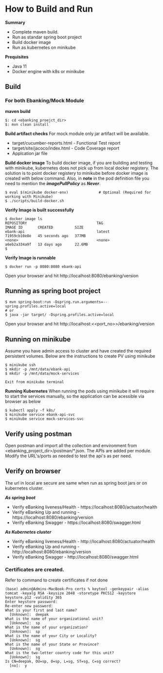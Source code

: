 # How to Build and Run

**Summary**
* Complete maven build.
* Run as standar spring boot project
* Build docker image
* Run as kubernetes on minikube


**Prequisites**
* Java 11
* Docker engine with k8s or minikube 


## Build

### For both Ebanking/Mock Module
**maven build**
```shell
$: cd <ebanking_proejct_dir>
$: mvn clean install
```

**Build artifact checks**
For mock module only jar artifact will be available.
* target/cucumber-reports.html - Functional Test report
* target/site/jacoco/index.html - Code Coverage report
* Applcation jar file


**Build docker image**
To build docker image, if you are building and testing with minikube, kubernetes does not pick up from local docker registery. 
The solution is to point docker registery to minikube before docker image is created with below command. Also, in **note** in the pod definition file you need to mention the ***imagePullPolicy*** as ***Never***. 
```shell
$ eval $(minikube docker-env)              # Optional (Required for working with Minikube)
$ ./scripts/build-docker.sh
```

**Verify Image is built successfully**

```shell
$ docker image ls
REPOSITORY                                TAG                       IMAGE ID       CREATED          SIZE
ebank-api                                 latest                    71959cb10e8e   45 seconds ago   377MB
<none>                                    <none>                    a6eb2a334a9f   13 days ago      22.6MB
$
```
**Verify Image is runnable**
```shell
$ docker run -p 8080:8080 ebank-api
```
Open your browser and hit http://localhost:8080/ebanking/version


## Running as spring boot project
```shell
$ mvn spring-boot:run -Dspring.run.arguments=--spring.profiles.active=local
# or
$ java -jar target/ -Dspring.profiles.active=local
```
Open your browser and hit http://localhost:<<port_no>>/ebanking/version


## Running on minikube
Assume you have admin access to cluster and have created the required persistent volumes. Below are the instructions to create PV using minikube
```shell
$ minikube ssh
$ mkdir -p /mnt/data/ebank-api
$ mkdir -p /mnt/data/mock-services

Exit from minikube terminal
```

**Running Kubernetes**
When running the pods using minikube it will require to start the services manually, so the application can be acessible via browser as below
```shell
$ kubectl apply -f k8s/
$ minikube service ebank-api-svc
$ minikube service mock-services-svc
```

## Verify using postman
Open postman and import all the collection and environment from <ebanking_project_dir>/postman/*.json. The APIs are added per module. Modify the URL's/ports as needed to test the api's as per need.

## Verify on browser
The url in local are secure are same when run as spring boot jars or on kubernetes cluster.

***As spring boot***
* Verify eBanking liveness/Health - https://localhost:8080/actuator/health
* Verify eBanking Up and running - https://localhost:8080/ebanking/version
* Verify eBanking Swagger - https://localhost:8080/swagger.html


***As Kubernetes cluster***
* Verify eBanking liveness/Health - http://localhost:8080/actuator/health
* Verify eBanking Up and running - http://localhost:8080/ebanking/version
* Verify eBanking Swagger - http://localhost:8080/swagger.html



### Certificates are created.
Refer to command to create certificates if not done
```shell
(base) admin@Admins-MacBook-Pro certs % keytool -genkeypair -alias tomcat -keyalg RSA -keysize 2048 -storetype PKCS12 -keystore keystore.p12 -validity 365
Enter keystore password:  
Re-enter new password: 
What is your first and last name?
  [Unknown]:  deepak
What is the name of your organizational unit?
  [Unknown]:  sp
What is the name of your organization?
  [Unknown]:  sp
What is the name of your City or Locality?
  [Unknown]:  sg
What is the name of your State or Province?
  [Unknown]:  sg
What is the two-letter country code for this unit?
  [Unknown]:  sg
Is CN=deepak, OU=sp, O=sp, L=sg, ST=sg, C=sg correct?
  [no]:  y

```

















